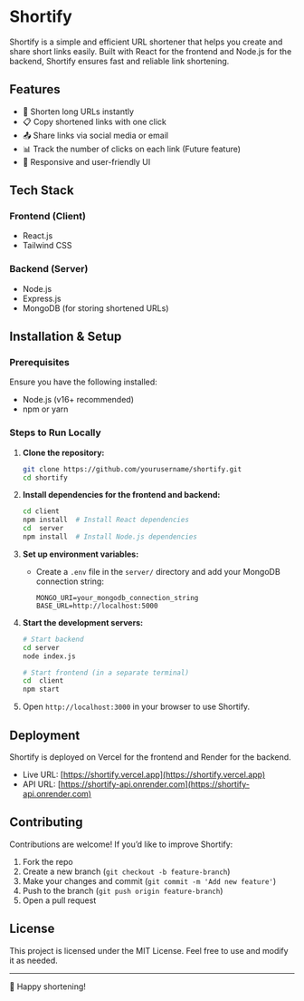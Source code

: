 # Shortify

Shortify is a simple and efficient URL shortener that helps you create and share short links easily. Built with React for the frontend and Node.js for the backend, Shortify ensures fast and reliable link shortening.

## Features

- 🔗 Shorten long URLs instantly
- 📋 Copy shortened links with one click
- 📤 Share links via social media or email
- 📊 Track the number of clicks on each link (Future feature)
- 🎨 Responsive and user-friendly UI

## Tech Stack

### Frontend (Client)
- React.js
- Tailwind CSS

### Backend (Server)
- Node.js
- Express.js
- MongoDB (for storing shortened URLs)

## Installation & Setup

### Prerequisites
Ensure you have the following installed:
- Node.js (v16+ recommended)
- npm or yarn

### Steps to Run Locally

1. **Clone the repository:**
   ```sh
   git clone https://github.com/yourusername/shortify.git
   cd shortify
   ```

2. **Install dependencies for the frontend and backend:**
   ```sh
   cd client
   npm install  # Install React dependencies
   cd  server
   npm install  # Install Node.js dependencies
   ```

3. **Set up environment variables:**
   - Create a `.env` file in the `server/` directory and add your MongoDB connection string:
     ```env
     MONGO_URI=your_mongodb_connection_string
     BASE_URL=http://localhost:5000
     ```

4. **Start the development servers:**
   ```sh
   # Start backend
   cd server
   node index.js

   # Start frontend (in a separate terminal)
   cd  client
   npm start
   ```

5. Open `http://localhost:3000` in your browser to use Shortify.

## Deployment

Shortify is deployed on Vercel for the frontend and Render for the backend.
- Live URL: [https://shortify.vercel.app](https://shortify.vercel.app)
- API URL: [https://shortify-api.onrender.com](https://shortify-api.onrender.com)

## Contributing

Contributions are welcome! If you’d like to improve Shortify:
1. Fork the repo
2. Create a new branch (`git checkout -b feature-branch`)
3. Make your changes and commit (`git commit -m 'Add new feature'`)
4. Push to the branch (`git push origin feature-branch`)
5. Open a pull request

## License

This project is licensed under the MIT License. Feel free to use and modify it as needed.

---

🚀 Happy shortening!


